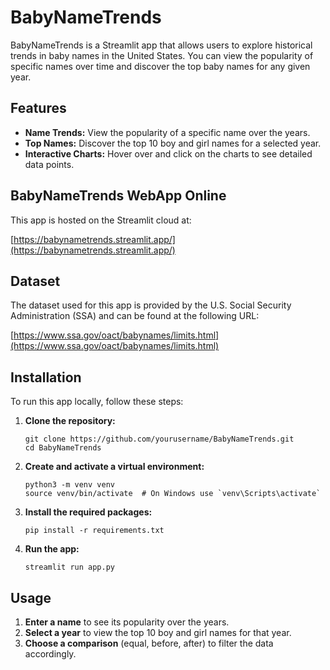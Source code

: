 # BabyNameTrends

BabyNameTrends is a Streamlit app that allows users to explore historical trends in baby names in the United States. You can view the popularity of specific names over time and discover the top baby names for any given year.

## Features

- **Name Trends:** View the popularity of a specific name over the years.
- **Top Names:** Discover the top 10 boy and girl names for a selected year.
- **Interactive Charts:** Hover over and click on the charts to see detailed data points.

## BabyNameTrends WebApp Online

This app is hosted on the Streamlit cloud at:

[https://babynametrends.streamlit.app/](https://babynametrends.streamlit.app/)

## Dataset

The dataset used for this app is provided by the U.S. Social Security Administration (SSA) and can be found at the following URL:

[https://www.ssa.gov/oact/babynames/limits.html](https://www.ssa.gov/oact/babynames/limits.html)

## Installation

To run this app locally, follow these steps:

1. **Clone the repository:**
   ```
   git clone https://github.com/yourusername/BabyNameTrends.git
   cd BabyNameTrends
   ```

2. **Create and activate a virtual environment:**
   ```
   python3 -m venv venv
   source venv/bin/activate  # On Windows use `venv\Scripts\activate`
   ```

3. **Install the required packages:**
   ```
   pip install -r requirements.txt
   ```

4. **Run the app:**
   ```
   streamlit run app.py
   ```

## Usage

1. **Enter a name** to see its popularity over the years.
2. **Select a year** to view the top 10 boy and girl names for that year.
3. **Choose a comparison** (equal, before, after) to filter the data accordingly.
